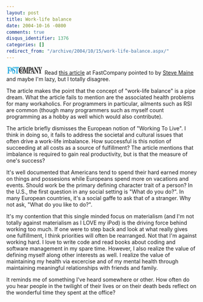 ```yaml
---
layout: post
title: Work-life balance
date: 2004-10-16 -0800
comments: true
disqus_identifier: 1376
categories: []
redirect_from: "/archive/2004/10/15/work-life-balance.aspx/"
---
```


![FastCompany](/images/FastCompany.jpg) Read [this
article](http://www.fastcompany.com/magazine/87/balance-1.html) at
FastCompany pointed to by [Steve Maine](http://hyperthink.net/blog/) and
maybe I'm lazy, but I totally disagree.

The article makes the point that the concept of "work-life balance" is a
pipe dream. What the article fails to mention are the associated health
problems for many workaholics. For programmers in particular, ailments
such as RSI are common (though many programmers such as myself count
programming as a hobby as well which would also contribute).

The article briefly dismisses the European notion of "Working To Live".
I think in doing so, it fails to address the societal and cultural
issues that often drive a work-life imbalance. How successful is this
notion of succeeding at all costs as a source of fulfillment? The
article mentions that imbalance is required to gain real productivity,
but is that the measure of one's success?

It's well documented that Americans tend to spend their hard earned
money on things and possesions while Europeans spend more on vacations
and events. Should work be the primary defining character trait of a
person? In the U.S., the first question in any social setting is "What
do you do?". In many European countries, it's a social gaffe to ask that
of a stranger. Why not ask, "What do you like to do?".

It's my contention that this single minded focus on materialism (and I'm
not totally against materialism as I LOVE my iPod) is the driving force
behind working too much. If one were to step back and look at what
really gives one fulfillment, I think priorities will often be
rearranged. Not that I'm against working hard. I love to write code and
read books about coding and software management in my spare time.
However, I also realize the value of defining myself along other
interests as well. I realize the value of maintaining my health via
excercise and of my mental health through maintaining meaningful
relationships with friends and family.

It reminds me of something I've heard somewhere or other. How often do
you hear people in the twilight of their lives or on their death beds
reflect on the wonderful time they spent at the office?

